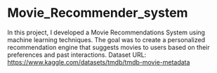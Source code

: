 # Movie_Recommender_system
In this project, I developed a Movie Recommendations System using machine learning techniques. The goal was to create a personalized recommendation engine that suggests movies to users based on their preferences and past interactions. 
Dataset URL: https://www.kaggle.com/datasets/tmdb/tmdb-movie-metadata
